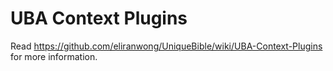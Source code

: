 # UBA Context Plugins

Read https://github.com/eliranwong/UniqueBible/wiki/UBA-Context-Plugins for more information.
